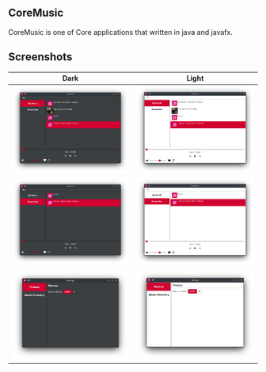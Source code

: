 ## CoreMusic

CoreMusic is one of Core applications that written in java and javafx.

## Screenshots

| Dark                                       | Light                                      |
|--------------------------------------------|--------------------------------------------|
| ![](images/Screenshot_20220729_182801.png) | ![](images/Screenshot_20220729_182635.png) |
| ![](images/Screenshot_20220729_182824.png) | ![](images/Screenshot_20220729_182853.png) |
| ![](images/Screenshot_20220729_161336.png) | ![](images/Screenshot_20220729_161451.png) |